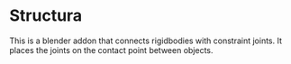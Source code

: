 # Structura
This is a blender addon that connects rigidbodies with constraint joints. It places the joints on the contact point between objects.
